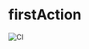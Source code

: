 # firstAction

![CI](https://github.com/Isabella1807/firstAction/actions/workflows/ci.yml/badge.svg)
